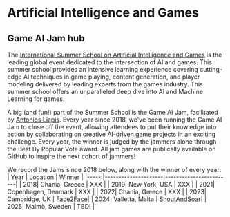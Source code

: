 # Artificial Intelligence and Games
## Game AI Jam hub

The [International Summer School on Artificial Intelligence and Games](https://school.gameaibook.org/) is the leading global event dedicated to the intersection of AI and games. This summer school provides an intensive learning experience covering cutting-edge AI techniques in game playing, content generation, and player modeling delivered by leading experts from the games industry. This summer school offers an unparalleled deep dive into AI and Machine Learning for games. 

A big (and fun!) part of the Summer School is the Game AI Jam, facilitated by [Antonios Liapis](https://antoniosliapis.com). Every year since 2018, we've been running the Game AI Jam to close off the event, allowing attendees to put their knowledge into action by collaborating on creative AI-driven game projects in an exciting challenge. Every year, the winner is judged by the jammers alone through the Best By Popular Vote award. All jam games are publically available on GitHub to inspire the next cohort of jammers!

We record the Jams since 2018 below, along with the winner of every year:
| Year | Location            | Winner                 |
|-----:|---------------------|------------------------|
|  2018| Chania, Greece      | XXX           |
|  2019| New York, USA       | XXX           |
|  2021| Copenhagen, Denmark | XXX           |
|  2022| Chania, Greece      | XXX           |
|  2023| Cambridge, UK       | [Face2Face](https://github.com/GameAISchool2023members/The-Warrens)|
|  2024| Valletta, Malta     | [ShoutAndSoar](https://github.com/GameAISchool2024members/ShoutAndSoar)|
|  2025| Malmö, Sweden       | TBD! |

